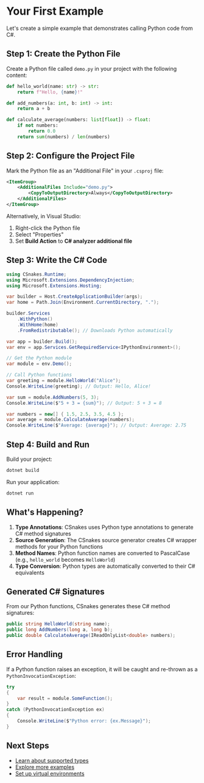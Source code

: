 # Your First Example

Let's create a simple example that demonstrates calling Python code from C#.

## Step 1: Create the Python File

Create a Python file called `demo.py` in your project with the following content:

```python
def hello_world(name: str) -> str:
    return f"Hello, {name}!"

def add_numbers(a: int, b: int) -> int:
    return a + b

def calculate_average(numbers: list[float]) -> float:
    if not numbers:
        return 0.0
    return sum(numbers) / len(numbers)
```

## Step 2: Configure the Project File

Mark the Python file as an "Additional File" in your `.csproj` file:

```xml
<ItemGroup>
    <AdditionalFiles Include="demo.py">
        <CopyToOutputDirectory>Always</CopyToOutputDirectory>
    </AdditionalFiles>
</ItemGroup>
```

Alternatively, in Visual Studio:

1. Right-click the Python file
2. Select "Properties"
3. Set **Build Action** to **C# analyzer additional file**

## Step 3: Write the C# Code

```csharp
using CSnakes.Runtime;
using Microsoft.Extensions.DependencyInjection;
using Microsoft.Extensions.Hosting;

var builder = Host.CreateApplicationBuilder(args);
var home = Path.Join(Environment.CurrentDirectory, ".");

builder.Services
    .WithPython()
    .WithHome(home)
    .FromRedistributable(); // Downloads Python automatically

var app = builder.Build();
var env = app.Services.GetRequiredService<IPythonEnvironment>();

// Get the Python module
var module = env.Demo();

// Call Python functions
var greeting = module.HelloWorld("Alice");
Console.WriteLine(greeting); // Output: Hello, Alice!

var sum = module.AddNumbers(5, 3);
Console.WriteLine($"5 + 3 = {sum}"); // Output: 5 + 3 = 8

var numbers = new[] { 1.5, 2.5, 3.5, 4.5 };
var average = module.CalculateAverage(numbers);
Console.WriteLine($"Average: {average}"); // Output: Average: 2.75
```

## Step 4: Build and Run

Build your project:

```bash
dotnet build
```

Run your application:

```bash
dotnet run
```

## What's Happening?

1. **Type Annotations**: CSnakes uses Python type annotations to generate C# method signatures
2. **Source Generation**: The CSnakes source generator creates C# wrapper methods for your Python functions
3. **Method Names**: Python function names are converted to PascalCase (e.g., `hello_world` becomes `HelloWorld`)
4. **Type Conversion**: Python types are automatically converted to their C# equivalents

## Generated C# Signatures

From our Python functions, CSnakes generates these C# method signatures:

```csharp
public string HelloWorld(string name);
public long AddNumbers(long a, long b);
public double CalculateAverage(IReadOnlyList<double> numbers);
```

## Error Handling

If a Python function raises an exception, it will be caught and re-thrown as a `PythonInvocationException`:

```csharp
try
{
    var result = module.SomeFunction();
}
catch (PythonInvocationException ex)
{
    Console.WriteLine($"Python error: {ex.Message}");
}
```

## Next Steps

- [Learn about supported types](../user-guide/type-system.md)
- [Explore more examples](../examples/sample-projects.md)
- [Set up virtual environments](../user-guide/environments.md)
